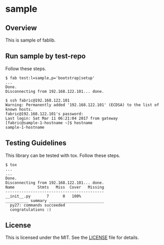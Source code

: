 # sample


## Overview
This is sample of fablib.


## Run sample by test-repo
Follow these steps.
```
$ fab test:l=sample,p='bootstrap|setup'
...
Done.
Disconnecting from 192.168.122.101... done.

$ ssh fabric@192.168.122.101
Warning: Permanently added '192.168.122.101' (ECDSA) to the list of known hosts.
fabric@192.168.122.101's password:
Last login: Sat Mar 11 06:21:04 2017 from gateway
[fabric@sample-1-hostname ~]$ hostname
sample-1-hostname
```


## Testing Guidelines
This library can be tested with tox.
Follow these steps.
```
$ tox
...
...
Done.
Disconnecting from 192.168.122.101... done.
Name          Stmts   Miss  Cover   Missing
-------------------------------------------
__init__.py       7      0   100%
__________ summary ________________________
  py27: commands succeeded
  congratulations :)
```


## License
This is licensed under the MIT. See the [LICENSE](./LICENSE) file for details.
